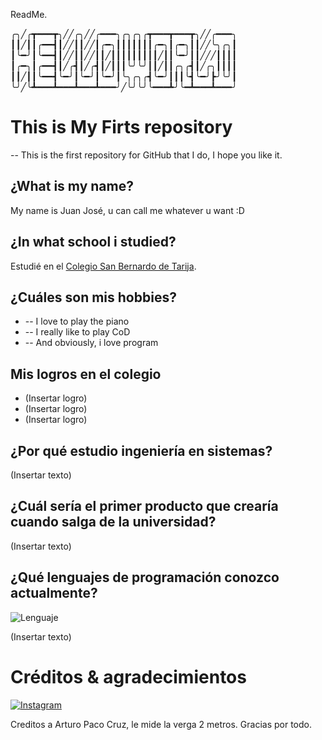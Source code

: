 ReadMe.




╭╮╱╭┳━━━┳╮╱╱╭╮╱╱╭━━━╮╭╮╭╮╭┳━━━┳━━━┳╮╱╱╭━━━╮
┃┃╱┃┃╭━━┫┃╱╱┃┃╱╱┃╭━╮┃┃┃┃┃┃┃╭━╮┃╭━╮┃┃╱╱╰╮╭╮┃
┃╰━╯┃╰━━┫┃╱╱┃┃╱╱┃┃╱┃┃┃┃┃┃┃┃┃╱┃┃╰━╯┃┃╱╱╱┃┃┃┃
┃╭━╮┃╭━━┫┃╱╭┫┃╱╭┫┃╱┃┃┃╰╯╰╯┃┃╱┃┃╭╮╭┫┃╱╭╮┃┃┃┃
┃┃╱┃┃╰━━┫╰━╯┃╰━╯┃╰━╯┃╰╮╭╮╭┫╰━╯┃┃┃╰┫╰━╯┣╯╰╯┃
╰╯╱╰┻━━━┻━━━┻━━━┻━━━╯╱╰╯╰╯╰━━━┻╯╰━┻━━━┻━━━╯  
                                                                                        
                                                                                         
                                                                                                                                           
                                                                                                                                           
# This is My Firts repository
 -- This is the first repository for GitHub that I do, I hope you like it.

## ¿What is my name?
My name is Juan José, u can call me whatever u want :D

## ¿In what school i studied?
Estudié en el [Colegio San Bernardo de Tarija](https://cosabe.edu.bo/).

## ¿Cuáles son mis hobbies?
* -- I love to play the piano
* -- I really like to play CoD 
* -- And obviously, i love program

## Mis logros en el colegio
* (Insertar logro)
* (Insertar logro)
* (Insertar logro)

## ¿Por qué estudio ingeniería en sistemas?
(Insertar texto)

## ¿Cuál sería el primer producto que crearía cuando salga de la universidad?
(Insertar texto)

## ¿Qué lenguajes de programación conozco actualmente?
![Lenguaje](https://img.shields.io/badge/Lenguaje-Lua-blue.svg)

(Insertar texto)

# Créditos & agradecimientos
[![Instagram](https://img.shields.io/badge/IG-@arturopacocruz-blue.svg?style=flat)](https://www.instagram.com/arturopacocruz)

Creditos a Arturo Paco Cruz, le mide la verga 2 metros.
Gracias por todo.
